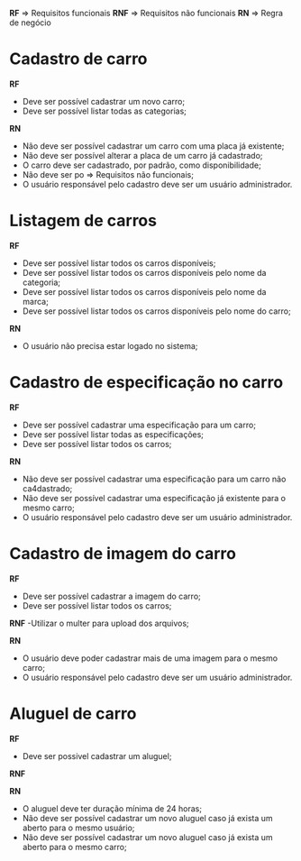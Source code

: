 **RF** => Requisitos funcionais
**RNF** => Requisitos não funcionais
**RN** => Regra de negócio

# Cadastro de carro

**RF**
- Deve ser possível cadastrar um novo carro;
- Deve ser possível listar todas as categorias;

**RN**
- Não deve ser possível cadastrar um carro com uma placa já existente;
- Não deve ser possível alterar a placa de um carro já cadastrado;
- O carro deve ser cadastrado, por padrão, como disponibilidade;
- Não deve ser po => Requisitos não funcionais;
- O usuário responsável pelo cadastro deve ser um usuário administrador.

# Listagem de carros

**RF**
- Deve ser possível listar todos os carros disponíveis;
- Deve ser possível listar todos os carros disponíveis pelo nome da categoria;
- Deve ser possível listar todos os carros disponíveis pelo nome da marca;
- Deve ser possível listar todos os carros disponíveis pelo nome do carro;

**RN**
- O usuário não precisa estar logado no sistema;

# Cadastro de especificação no carro

**RF**
- Deve ser possível cadastrar uma especificação para um carro;
- Deve ser possível listar todas as especificações;
- Deve ser possível listar todos os carros;

**RN**
- Não deve ser possível cadastrar uma especificação para um carro não ca4dastrado;
- Não deve ser possível cadastrar uma especificação já existente para o mesmo carro;
- O usuário responsável pelo cadastro deve ser um usuário administrador.

# Cadastro de imagem do carro

**RF**
- Deve ser possível cadastrar a imagem do carro;
- Deve ser possível listar todos os carros;

**RNF**
-Utilizar o multer para upload dos arquivos;

**RN**
- O usuário deve poder cadastrar mais de uma imagem para o mesmo carro;
- O usuário responsável pelo cadastro deve ser um usuário administrador.

# Aluguel de carro

**RF**
- Deve ser possivel cadastrar um aluguel;

**RNF**


**RN**
- O aluguel deve ter duração mínima de 24 horas;
- Não deve ser possível cadastrar um novo aluguel caso já exista um aberto para o mesmo usuário;
- Não deve ser possível cadastrar um novo aluguel caso já exista um aberto para o mesmo carro;
